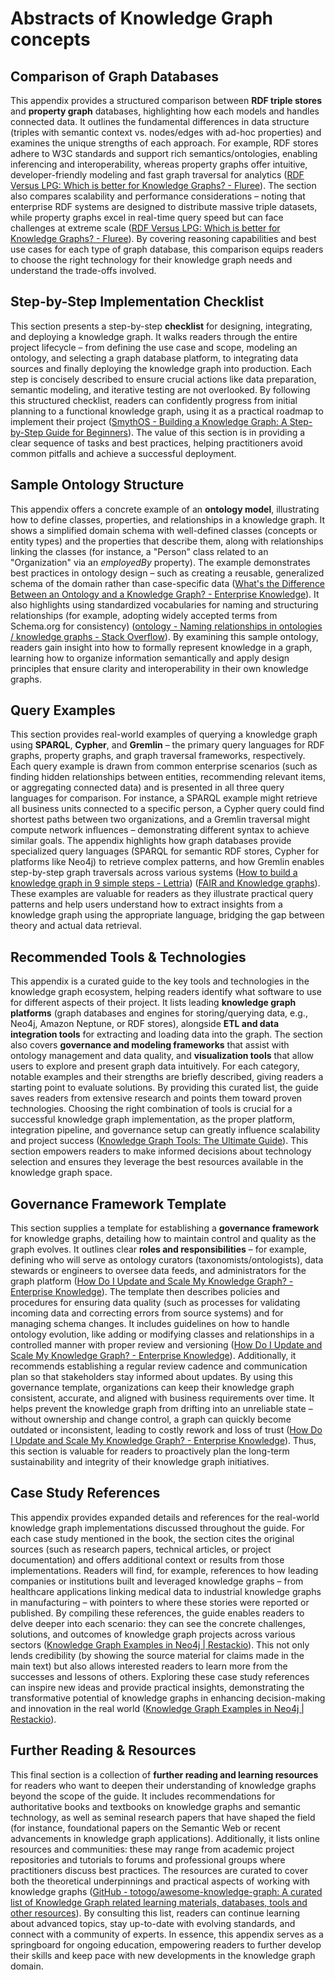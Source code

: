 # Abstracts of Knowledge Graph concepts

## Comparison of Graph Databases
This appendix provides a structured comparison between **RDF triple stores** and **property graph** databases, highlighting how each models and handles connected data. It outlines the fundamental differences in data structure (triples with semantic context vs. nodes/edges with ad-hoc properties) and examines the unique strengths of each approach. For example, RDF stores adhere to W3C standards and support rich semantics/ontologies, enabling inferencing and interoperability, whereas property graphs offer intuitive, developer-friendly modeling and fast graph traversal for analytics ([RDF Versus LPG: Which is better for Knowledge Graphs? - Fluree](https://flur.ee/fluree-blog/rdf-versus-lpg/#:~:text=While%20LPGs%20can%20certainly%20be,Let%E2%80%99s%20explore)). The section also compares scalability and performance considerations – noting that enterprise RDF systems are designed to distribute massive triple datasets, while property graphs excel in real-time query speed but can face challenges at extreme scale ([RDF Versus LPG: Which is better for Knowledge Graphs? - Fluree](https://flur.ee/fluree-blog/rdf-versus-lpg/#:~:text=,managing%20and%20analyzing%20massive%20databases)). By covering reasoning capabilities and best use cases for each type of graph database, this comparison equips readers to choose the right technology for their knowledge graph needs and understand the trade-offs involved.

## Step-by-Step Implementation Checklist
This section presents a step-by-step **checklist** for designing, integrating, and deploying a knowledge graph. It walks readers through the entire project lifecycle – from defining the use case and scope, modeling an ontology, and selecting a graph database platform, to integrating data sources and finally deploying the knowledge graph into production. Each step is concisely described to ensure crucial actions like data preparation, semantic modeling, and iterative testing are not overlooked. By following this structured checklist, readers can confidently progress from initial planning to a functional knowledge graph, using it as a practical roadmap to implement their project ([SmythOS - Building a Knowledge Graph: A Step-by-Step Guide for Beginners](https://smythos.com/ai-agents/ai-tutorials/building-a-knowledge-graph/#:~:text=This%20comprehensive%20guide%20walks%20through,constructing%20your%20own%20knowledge%20graph)). The value of this section is in providing a clear sequence of tasks and best practices, helping practitioners avoid common pitfalls and achieve a successful deployment.

## Sample Ontology Structure
This appendix offers a concrete example of an **ontology model**, illustrating how to define classes, properties, and relationships in a knowledge graph. It shows a simplified domain schema with well-defined classes (concepts or entity types) and the properties that describe them, along with relationships linking the classes (for instance, a "Person" class related to an "Organization" via an *employedBy* property). The example demonstrates best practices in ontology design – such as creating a reusable, generalized schema of the domain rather than case-specific data ([What's the Difference Between an Ontology and a Knowledge Graph? - Enterprise Knowledge](https://enterprise-knowledge.com/whats-the-difference-between-an-ontology-and-a-knowledge-graph/#:~:text=Ontologies%20are%20semantic%20data%20models,properties%2C%20but%20don%E2%80%99t%20include%20information)). It also highlights using standardized vocabularies for naming and structuring relationships (for example, adopting widely accepted terms from Schema.org for consistency) ([ontology - Naming relationships in ontologies / knowledge graphs - Stack Overflow](https://stackoverflow.com/questions/62258386/naming-relationships-in-ontologies-knowledge-graphs#:~:text=Schema,example%20of%20their%20property%20names)). By examining this sample ontology, readers gain insight into how to formally represent knowledge in a graph, learning how to organize information semantically and apply design principles that ensure clarity and interoperability in their own knowledge graphs.

## Query Examples
This section provides real-world examples of querying a knowledge graph using **SPARQL**, **Cypher**, and **Gremlin** – the primary query languages for RDF graphs, property graphs, and graph traversal frameworks, respectively. Each query example is drawn from common enterprise scenarios (such as finding hidden relationships between entities, recommending relevant items, or aggregating connected data) and is presented in all three query languages for comparison. For instance, a SPARQL example might retrieve all business units connected to a specific person, a Cypher query could find shortest paths between two organizations, and a Gremlin traversal might compute network influences – demonstrating different syntax to achieve similar goals. The appendix highlights how graph databases provide specialized query languages (SPARQL for semantic RDF stores, Cypher for platforms like Neo4j) to retrieve complex patterns, and how Gremlin enables step-by-step graph traversals across various systems ([How to build a knowledge graph in 9 simple steps - Lettria](https://www.lettria.com/blogpost/how-to-build-a-knowledge-graph-in-9-simple-steps#:~:text=A%20graph%20database%20is%20an,suited%20for%20representing%20relationships)) ([FAIR and Knowledge graphs](https://fairplus.github.io/the-fair-cookbook/content/recipes/introduction/FAIR-and-knowledge-graphs.html#:~:text=choices%20and%20tests%20while%20coding,against%20a%20standardized%20interface)). These examples are valuable for readers as they illustrate practical query patterns and help users understand how to extract insights from a knowledge graph using the appropriate language, bridging the gap between theory and actual data retrieval.

## Recommended Tools & Technologies
This appendix is a curated guide to the key tools and technologies in the knowledge graph ecosystem, helping readers identify what software to use for different aspects of their project. It lists leading **knowledge graph platforms** (graph databases and engines for storing/querying data, e.g., Neo4j, Amazon Neptune, or RDF stores), alongside **ETL and data integration tools** for extracting and loading data into the graph. The section also covers **governance and modeling frameworks** that assist with ontology management and data quality, and **visualization tools** that allow users to explore and present graph data intuitively. For each category, notable examples and their strengths are briefly described, giving readers a starting point to evaluate solutions. By providing this curated list, the guide saves readers from extensive research and points them toward proven technologies. Choosing the right combination of tools is crucial for a successful knowledge graph implementation, as the proper platform, integration pipeline, and governance setup can greatly influence scalability and project success ([Knowledge Graph Tools: The Ultimate Guide](https://www.puppygraph.com/blog/knowledge-graph-tools#:~:text=When%20applying%20the%20knowledge%20graph,the%20boundaries%20of%20what%20knowledge)). This section empowers readers to make informed decisions about technology selection and ensures they leverage the best resources available in the knowledge graph space.

## Governance Framework Template
This section supplies a template for establishing a **governance framework** for knowledge graphs, detailing how to maintain control and quality as the graph evolves. It outlines clear **roles and responsibilities** – for example, defining who will serve as ontology curators (taxonomists/ontologists), data stewards or engineers to oversee data feeds, and administrators for the graph platform ([How Do I Update and Scale My Knowledge Graph? - Enterprise Knowledge](https://enterprise-knowledge.com/how-do-i-update-and-scale-my-knowledge-graph/#:~:text=,or%20business%20representatives%20or%20analysts)). The template then describes policies and procedures for ensuring data quality (such as processes for validating incoming data and correcting errors from source systems) and for managing schema changes. It includes guidelines on how to handle ontology evolution, like adding or modifying classes and relationships in a controlled manner with proper review and versioning ([How Do I Update and Scale My Knowledge Graph? - Enterprise Knowledge](https://enterprise-knowledge.com/how-do-i-update-and-scale-my-knowledge-graph/#:~:text=etc.%3B%20,and%20updates%20to%20Linked%20Data)). Additionally, it recommends establishing a regular review cadence and communication plan so that stakeholders stay informed about updates. By using this governance template, organizations can keep their knowledge graph consistent, accurate, and aligned with business requirements over time. It helps prevent the knowledge graph from drifting into an unreliable state – without ownership and change control, a graph can quickly become outdated or inconsistent, leading to costly rework and loss of trust ([How Do I Update and Scale My Knowledge Graph? - Enterprise Knowledge](https://enterprise-knowledge.com/how-do-i-update-and-scale-my-knowledge-graph/#:~:text=As%20a%20representation%20of%20an,a%20lot%20of%20wasted%20effort)). Thus, this section is valuable for readers to proactively plan the long-term sustainability and integrity of their knowledge graph initiatives.

## Case Study References
This appendix provides expanded details and references for the real-world knowledge graph implementations discussed throughout the guide. For each case study mentioned in the book, the section cites the original sources (such as research papers, technical articles, or project documentation) and offers additional context or results from those implementations. Readers will find, for example, references to how leading companies or institutions built and leveraged knowledge graphs – from healthcare applications linking medical data to industrial knowledge graphs in manufacturing – with pointers to where these stories were reported or published. By compiling these references, the guide enables readers to delve deeper into each scenario: they can see the concrete challenges, solutions, and outcomes of knowledge graph projects across various sectors ([Knowledge Graph Examples in Neo4j | Restackio](https://www.restack.io/p/knowledge-graph-answer-examples-neo4j-cat-ai#:~:text=In%20the%20realm%20of%20knowledge,in%20healthcare%20and%20industrial%20settings)). This not only lends credibility (by showing the source material for claims made in the main text) but also allows interested readers to learn more from the successes and lessons of others. Exploring these case study references can inspire new ideas and provide practical insights, demonstrating the transformative potential of knowledge graphs in enhancing decision-making and innovation in the real world ([Knowledge Graph Examples in Neo4j | Restackio](https://www.restack.io/p/knowledge-graph-answer-examples-neo4j-cat-ai#:~:text=These%20case%20studies%20illustrate%20the,driving%20efficiency%20across%20multiple%20domains)).

## Further Reading & Resources
This final section is a collection of **further reading and learning resources** for readers who want to deepen their understanding of knowledge graphs beyond the scope of the guide. It includes recommendations for authoritative books and textbooks on knowledge graphs and semantic technology, as well as seminal research papers that have shaped the field (for instance, foundational papers on the Semantic Web or recent advancements in knowledge graph applications). Additionally, it lists online resources and communities: these may range from academic project repositories and tutorials to forums and professional groups where practitioners discuss best practices. The resources are curated to cover both the theoretical underpinnings and practical aspects of working with knowledge graphs ([GitHub - totogo/awesome-knowledge-graph: A curated list of Knowledge Graph related learning materials, databases, tools and other resources](https://github.com/totogo/awesome-knowledge-graph#:~:text=A%20curated%20list%20of%20Knowledge,databases%2C%20tools%20and%20other%20resources)). By consulting this list, readers can continue learning about advanced topics, stay up-to-date with evolving standards, and connect with a community of experts. In essence, this appendix serves as a springboard for ongoing education, empowering readers to further develop their skills and keep pace with new developments in the knowledge graph domain.
